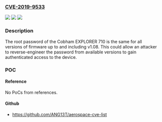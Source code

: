### [CVE-2019-9533](https://cve.mitre.org/cgi-bin/cvename.cgi?name=CVE-2019-9533)
![](https://img.shields.io/static/v1?label=Product&message=Explorer%20710&color=blue)
![](https://img.shields.io/static/v1?label=Version&message=1.08%3C%3D%201.08%20&color=brighgreen)
![](https://img.shields.io/static/v1?label=Vulnerability&message=CWE-522%3A%20Insufficiently%20Protected%20Credentials&color=brighgreen)

### Description

The root password of the Cobham EXPLORER 710 is the same for all versions of firmware up to and including v1.08. This could allow an attacker to reverse-engineer the password from available versions to gain authenticated access to the device.

### POC

#### Reference
No PoCs from references.

#### Github
- https://github.com/ANG13T/aerospace-cve-list

